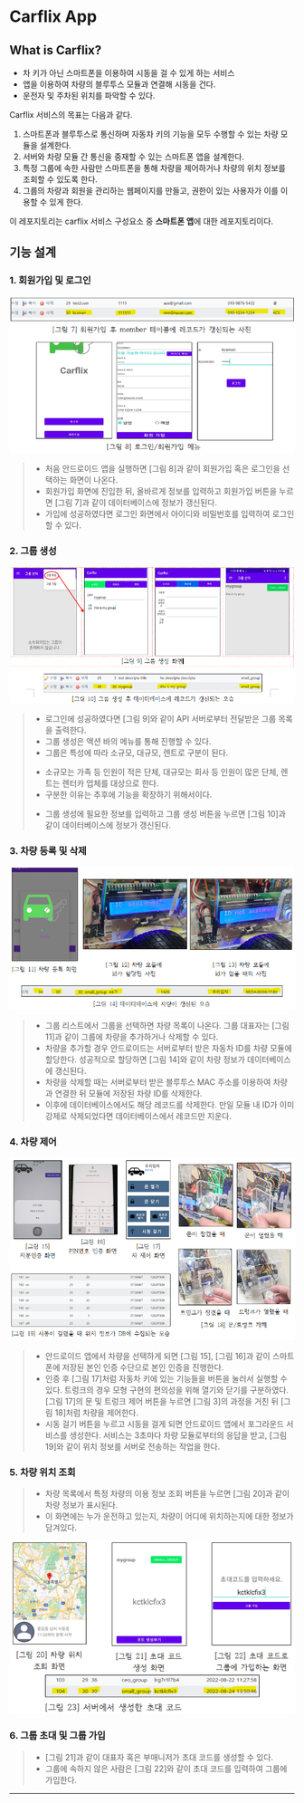Carflix App
===
What is Carflix?
---

+ 차 키가 아닌 스마트폰을 이용하여 시동을 걸 수 있게 하는 서비스
+ 앱을 이용하여 차량의 블루투스 모듈과 연결해 시동을 건다.
+ 운전자 및 주차된 위치를 파악할 수 있다.

Carflix 서비스의 목표는 다음과 같다.

 1. 스마트폰과 블루투스로 통신하며 자동차 키의 기능을 모두 수행할 수 있는 차량 모듈을 설계한다.
 2. 서버와 차량 모듈 간 통신을 중재할 수 있는 스마트폰 앱을 설계한다.
 3. 특정 그룹에 속한 사람만 스마트폰을 통해 차량을 제어하거나 차량의 위치 정보를 조회할 수 있도록 한다. 
 4. 그룹의 차량과 회원을 관리하는 웹페이지를 만들고, 권한이 있는 사용자가 이를 이용할 수 있게 한다.

이 레포지토리는 carflix 서비스 구성요소 중 **스마트폰 앱**에 대한 레포지토리이다.

## 기능 설계
### 1. 회원가입 및 로그인

<img src="https://github.com/SSUKCS/CarflixApp/blob/master/readmeimg/login.png?raw=true" title="로그인" alt="login img"></img><br/>

> + 처음 안드로이드 앱을 실행하면 [그림 8]과 같이 회원가입 혹은 로그인을 선택하는 화면이 나온다. 
> + 회원가입 화면에 진입한 뒤, 올바르게 정보를 입력하고 회원가입 버튼을 누르면 [그림 7]과 같이 데이터베이스에 정보가 갱신된다. 
> + 가입에 성공하였다면 로그인 화면에서 아이디와 비밀번호를 입력하여 로그인할 수 있다.

### 2. 그룹 생성

<img src="https://github.com/SSUKCS/CarflixApp/blob/master/readmeimg/group.png?raw=true" title="그룹생성" alt="group img"></img><br/>

> - 로그인에 성공하였다면 [그림 9]와 같이 API 서버로부터 전달받은 그룹 목록을 출력한다. 
> - 그룹 생성은 액션 바의 메뉴를 통해 진행할 수 있다. 
> - 그룹은 특성에 따라 소규모, 대규모, 렌트로 구분이 된다. 
> + 소규모는 가족 등 인원이 적은 단체, 대규모는 회사 등 인원이 많은 단체, 렌트는 렌터카 업체를 대상으로 한다. 
> + 구분한 이유는 추후에 기능을 확장하기 위해서이다.
> - 그룹 생성에 필요한 정보를 입력하고 그룹 생성 버튼을 누르면 [그림 10]과 같이 데이터베이스에 정보가 갱신된다. 

### 3. 차량 등록 및 삭제

<img src="https://github.com/SSUKCS/CarflixApp/blob/master/readmeimg/addcar.png?raw=true" title="차량등록" alt="add car"></img><br/>

> + 그룹 리스트에서 그룹을 선택하면 차량 목록이 나온다. 그룹 대표자는 [그림 11]과 같이 그룹에 차량을 추가하거나 삭제할 수 있다. 
> + 차량을 추가할 경우 안드로이드는 서버로부터 받은 자동차 ID를 차량 모듈에 할당한다. 성공적으로 할당하면 [그림 14]와 같이 차량 정보가 데이터베이스에 갱신된다.
> + 차량을 삭제할 때는 서버로부터 받은 블루투스 MAC 주소를 이용하여 차량과 연결한 뒤 모듈에 저장된 차량 ID를 삭제한다. 
> + 이후에 데이터베이스에서도 해당 레코드를 삭제한다. 만일 모듈 내 ID가 이미 강제로 삭제되었다면 데이터베이스에서 레코드만 지운다.

### 4. 차량 제어

<img src="https://github.com/SSUKCS/CarflixApp/blob/master/readmeimg/controlcar.png?raw=true" title="차량제어" alt="control car"></img><br/>

> + 안드로이드 앱에서 차량을 선택하게 되면 [그림 15], [그림 16]과 같이 스마트폰에 저장된 본인 인증 수단으로 본인 인증을 진행한다. 
> + 인증 후 [그림 17]처럼 자동차 키에 있는 기능들을 버튼을 눌러서 실행할 수 있다. 트렁크의 경우 모형 구현의 편의성을 위해 열기와 닫기를 구분하였다. [그림 17]의 문 및 트렁크 제어 버튼을 누르면 [그림 3]의 과정을 거친 뒤 [그림 18]처럼 차량을 제어한다.
> + 시동 걸기 버튼을 누르고 시동을 걸게 되면 안드로이드 앱에서 포그라운드 서비스를 생성한다. 서비스는 3초마다 차량 모듈로부터의 응답을 받고, [그림 19]와 같이 위치 정보를 서버로 전송하는 작업을 한다.

### 5. 차량 위치 조회

> * 차량 목록에서 특정 차량의 이용 정보 조회 버튼을 누르면 [그림 20]과 같이 차량 정보가 표시된다. 
> * 이 화면에는 누가 운전하고 있는지, 차량이 어디에 위치하는지에 대한 정보가 담겨있다.

<img src="https://github.com/SSUKCS/CarflixApp/blob/master/readmeimg/invitecode.png?raw=true" title="초대코드" alt="invite code"></img><br/>

### 6. 그룹 초대 및 그룹 가입
 > * [그림 21]과 같이 대표자 혹은 부매니저가 초대 코드를 생성할 수 있다. 
 > * 그룹에 속하지 않은 사람은 [그림 22]와 같이 초대 코드를 입력하여 그룹에 가입한다.

---
